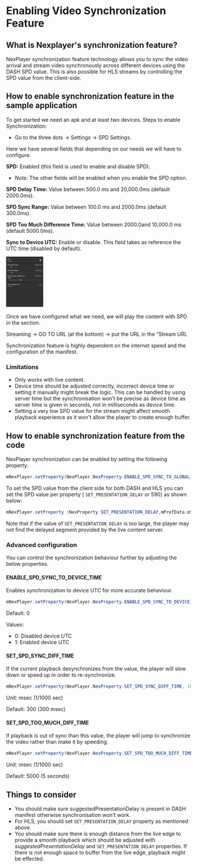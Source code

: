 # Enabling Video Synchronization Feature

## What is Nexplayer's synchronization feature?

NexPlayer synchronization feature technology allows you to sync the video arrival and stream video synchronously across different devices using the DASH SPD value. This is also possible for HLS streams by controlling the SPD value from the client-side.

## How to enable synchronization feature in the sample application

To get started we need an apk and at least two devices.
Steps to enable Synchronization:


- Go to the three dots → Settings → SPD Settings.

Here we have several fields that depending on our needs we will have to configure.

**SPD:** Enabled (this field is used to enable and disable SPD).

- *Note:* The other fields will be enabled when you enable the SPD option.

**SPD Delay Time:** Value between 500.0 ms and 20,000.0ms (default 2000.0ms).

**SPD Sync Range:** Value between 100.0 ms and 2000.0ms (default 300.0ms).

**SPD Too Much Difference Time:** Value between 2000.0and 10,000.0 ms (default
5000.0ms).

**Sync to Device UTC:** Enable or disable. This field takes as reference the UTC time
(disabled by default).

  <img width="20%" height="40%" text-align="center" src="./assets/1.jpg" alt="1" >


Once we have configured what we need, we will play the content with SPD in the
section.

Streaming → GO TO URL (at the bottom) → put the URL in the “Stream URL

Synchronization feature is highly dependent on the internet speed and the configuration of the manifest.

### Limitations

- Only works with live content.
- Device time should be adjusted correctly, incorrect device time or setting it
manually might break the logic. This can be handled by using server time but
the synchronisation won’t be precise as device time as server time is given in
seconds, not in milliseconds as device time.
- Setting a very low SPD value for the stream might affect smooth playback
experience as it won’t allow the player to create enough buffer.


## How to enable synchronization feature from the code


NexPlayer synchronization can be enabled by setting the following property:


```java
mNexPlayer.setProperty(NexPlayer.NexProperty.ENABLE_SPD_SYNC_TO_GLOBAL_TIME, 1);
```


To set the SPD value from the client side for both DASH and HLS you can set the
SPD value per property ( ```SET_PRESENTATION_DELAY``` or 590) as shown below:

```java
mNexPlayer.setProperty (NexProperty.SET_PRESENTATION_DELAY,mPrefData.mSPDValue);
```

Note that if the value of ```SET_PRESENTATION_DELAY``` is too large, the player may not
find the delayed segment provided by the live content server.

### Advanced configuration


You can control the synchronization behaviour further by adjusting the below
properties.

#### ENABLE_SPD_SYNC_TO_DEVICE_TIME


Enables synchronization to device UTC for more accurate behaviour.

```java
mNexPlayer.setProperty(NexPlayer.NexProperty.ENABLE_SPD_SYNC_TO_DEVICE_TIME, 1);
```

Default: 0

Values:

- 0: Disabled device UTC
- 1: Enabled device UTC


#### SET_SPD_SYNC_DIFF_TIME

If the current playback desynchronizes from the value, the player will slow down or speed up in order to re-synchronize.

```java
mNexPlayer.setProperty(NexPlayer.NexProperty.SET_SPD_SYNC_DIFF_TIME, 100);
```

Unit: msec (1/1000 sec)

Default: 300 (300 msec)

#### SET_SPD_TOO_MUCH_DIFF_TIME

If playback is out of sync than this value, the player will jump to synchronize the
video rather than make it by speeding.

```java
mNexPlayer.setProperty(NexPlayer.NexProperty.SET_SPD_TOO_MUCH_DIFF_TIME,5000);
```

Unit: msec (1/1000 sec)

Default: 5000 (5 seconds)

## Things to consider


- You should make sure suggestedPresentationDelay is present in DASH
manifest otherwise synchronisation won't work.
- For HLS, you should set ```SET_PRESENTATION_DELAY``` property as mentioned
above.
- You should make sure there is enough distance from the live edge to provide
a smooth playback which should be adjusted with *suggestedPresentationDelay* and ```SET_PRESENTATION_DELAY``` properties. If
there is not enough space to buffer from the live edge, playback might be
effected.
